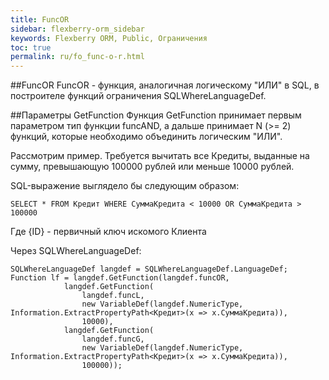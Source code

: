 ```yaml
---
title: FuncOR
sidebar: flexberry-orm_sidebar
keywords: Flexberry ORM, Public, Ограничения
toc: true
permalink: ru/fo_func-o-r.html
---
```

##FuncOR
FuncOR - функция, аналогичная логическому "ИЛИ" в SQL, в построителе функций ограничения SQLWhereLanguageDef.

##Параметры GetFunction
Функция GetFunction принимает первым параметром тип функции funcAND, а дальше принимает N (>= 2) функций, которые необходимо объединить логическим "ИЛИ".

Рассмотрим пример. Требуется вычитать все Кредиты, выданные на сумму, превышающую 100000 рублей или меньше 10000 рублей.

SQL-выражение выглядело бы следующим образом:

```
SELECT * FROM Кредит WHERE СуммаКредита < 10000 OR СуммаКредита > 100000
```

Где {ID} - первичный ключ искомого Клиента

Через SQLWhereLanguageDef:

```
SQLWhereLanguageDef langdef = SQLWhereLanguageDef.LanguageDef;
Function lf = langdef.GetFunction(langdef.funcOR,
            langdef.GetFunction(
                langdef.funcL,
                new VariableDef(langdef.NumericType, Information.ExtractPropertyPath<Кредит>(x => x.СуммаКредита)),
                10000),
            langdef.GetFunction(
                langdef.funcG,
                new VariableDef(langdef.NumericType, Information.ExtractPropertyPath<Кредит>(x => x.СуммаКредита)),
                100000));
```



